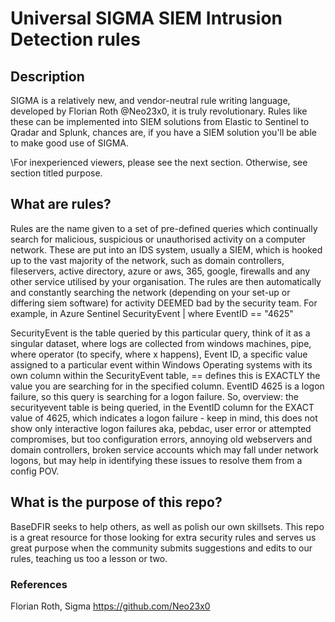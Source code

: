 # Universal SIGMA SIEM Intrusion Detection rules


## Description
SIGMA is a relatively new, and vendor-neutral rule writing language, developed by Florian Roth @Neo23x0, it is truly revolutionary. 
Rules like these can be implemented into SIEM solutions from Elastic to Sentinel to Qradar and Splunk, chances are, if you have a SIEM solution you'll be able to make good use of SIGMA.

\For inexperienced viewers, please see the next section. Otherwise, see section titled purpose.

## What are rules?
Rules are the name given to a set of pre-defined queries which continually search for malicious, suspicious or unauthorised activity on a computer network. These are put into an IDS system, usually a SIEM, which is hooked up to the vast majority of the network, such as domain controllers, fileservers, active directory, azure or aws, 365, google, firewalls and any other service utilised by your organisation.
The rules are then automatically and constantly searching the network (depending on your set-up or differing siem software) for activity DEEMED bad by the security team. For example, in Azure Sentinel
  SecurityEvent
  | where EventID == "4625" 

SecurityEvent is the table queried by this particular query, think of it as a singular dataset, where logs are collected from windows machines, 
pipe, where operator (to specify, where x happens), Event ID, a specific value assigned to a particular event within Windows Operating systems
with its own column within the SecurityEvent table, == defines this is EXACTLY the value you are searching for in the specified column.
EventID 4625 is a logon failure, so this query is searching for a logon failure.
So, overview: the securityevent table is being queried, in the EventID column for the EXACT value of 4625, which indicates a logon failure - 
keep in mind, this does not show only interactive logon failures aka, pebdac, user error or attempted compromises, but too configuration errors, 
annoying old webservers and domain controllers, broken service accounts which may fall under network logons, but may help in identifying these issues
to resolve them from a config POV.

## What is the purpose of this repo?
BaseDFIR seeks to help others, as well as polish our own skillsets. This repo is a great resource for those looking for extra security rules and serves
us great purpose when the community submits suggestions and edits to our rules, teaching us too a lesson or two. 

### References
Florian Roth, Sigma https://github.com/Neo23x0
